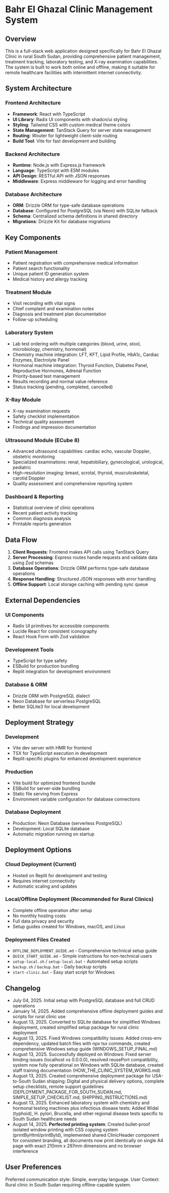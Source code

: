 # Bahr El Ghazal Clinic Management System

## Overview

This is a full-stack web application designed specifically for Bahr El Ghazal Clinic in rural South Sudan, providing comprehensive patient management, treatment tracking, laboratory testing, and X-ray examination capabilities. The system is built to work both online and offline, making it suitable for remote healthcare facilities with intermittent internet connectivity.

## System Architecture

### Frontend Architecture
- **Framework**: React with TypeScript
- **UI Library**: Radix UI components with shadcn/ui styling
- **Styling**: Tailwind CSS with custom medical theme colors
- **State Management**: TanStack Query for server state management
- **Routing**: Wouter for lightweight client-side routing
- **Build Tool**: Vite for fast development and building

### Backend Architecture
- **Runtime**: Node.js with Express.js framework
- **Language**: TypeScript with ESM modules
- **API Design**: RESTful API with JSON responses
- **Middleware**: Express middleware for logging and error handling

### Database Architecture
- **ORM**: Drizzle ORM for type-safe database operations
- **Database**: Configured for PostgreSQL (via Neon) with SQLite fallback
- **Schema**: Centralized schema definitions in shared directory
- **Migrations**: Drizzle Kit for database migrations

## Key Components

### Patient Management
- Patient registration with comprehensive medical information
- Patient search functionality
- Unique patient ID generation system
- Medical history and allergy tracking

### Treatment Module
- Visit recording with vital signs
- Chief complaint and examination notes
- Diagnosis and treatment plan documentation
- Follow-up scheduling

### Laboratory System
- Lab test ordering with multiple categories (blood, urine, stool, microbiology, chemistry, hormonal)
- Chemistry machine integration: LFT, KFT, Lipid Profile, HbA1c, Cardiac Enzymes, Electrolyte Panel
- Hormonal machine integration: Thyroid Function, Diabetes Panel, Reproductive Hormones, Adrenal Function
- Priority-based test management
- Results recording and normal value reference
- Status tracking (pending, completed, cancelled)

### X-Ray Module
- X-ray examination requests
- Safety checklist implementation
- Technical quality assessment
- Findings and impression documentation

### Ultrasound Module (ECube 8)
- Advanced ultrasound capabilities: cardiac echo, vascular Doppler, obstetric monitoring
- Specialized examinations: renal, hepatobiliary, gynecological, urological, pediatric
- High-resolution imaging: breast, scrotal, thyroid, musculoskeletal, carotid Doppler
- Quality assessment and comprehensive reporting system

### Dashboard & Reporting
- Statistical overview of clinic operations
- Recent patient activity tracking
- Common diagnosis analysis
- Printable reports generation

## Data Flow

1. **Client Requests**: Frontend makes API calls using TanStack Query
2. **Server Processing**: Express routes handle requests and validate data using Zod schemas
3. **Database Operations**: Drizzle ORM performs type-safe database operations
4. **Response Handling**: Structured JSON responses with error handling
5. **Offline Support**: Local storage caching with pending sync queue

## External Dependencies

### UI Components
- Radix UI primitives for accessible components
- Lucide React for consistent iconography
- React Hook Form with Zod validation

### Development Tools
- TypeScript for type safety
- ESBuild for production bundling
- Replit integration for development environment

### Database & ORM
- Drizzle ORM with PostgreSQL dialect
- Neon Database for serverless PostgreSQL
- Better SQLite3 for local development

## Deployment Strategy

### Development
- Vite dev server with HMR for frontend
- TSX for TypeScript execution in development
- Replit-specific plugins for enhanced development experience

### Production
- Vite build for optimized frontend bundle
- ESBuild for server-side bundling
- Static file serving from Express
- Environment variable configuration for database connections

### Database Deployment
- Production: Neon Database (serverless PostgreSQL)
- Development: Local SQLite database
- Automatic migration running on startup

## Deployment Options

### Cloud Deployment (Current)
- Hosted on Replit for development and testing
- Requires internet connectivity
- Automatic scaling and updates

### Local/Offline Deployment (Recommended for Rural Clinics)
- Complete offline operation after setup
- No monthly hosting costs
- Full data privacy and security
- Setup guides created for Windows, macOS, and Linux

### Deployment Files Created
- `OFFLINE_DEPLOYMENT_GUIDE.md` - Comprehensive technical setup guide
- `QUICK_START_GUIDE.md` - Simple instructions for non-technical users
- `setup-local.sh` / `setup-local.bat` - Automated setup scripts
- `backup.sh` / `backup.bat` - Daily backup scripts
- `start-clinic.bat` - Easy start script for Windows

## Changelog
- July 04, 2025. Initial setup with PostgreSQL database and full CRUD operations
- January 14, 2025. Added comprehensive offline deployment guides and scripts for rural clinic use
- August 13, 2025. Converted to SQLite database for simplified Windows deployment, created simplified setup package for rural clinic deployment
- August 13, 2025. Fixed Windows compatibility issues: Added cross-env dependency, updated batch files with npx tsx commands, created comprehensive Windows setup guide (WINDOWS_SETUP_FINAL.md)
- August 13, 2025. Successfully deployed on Windows: Fixed server binding issues (localhost vs 0.0.0.0), resolved reusePort compatibility, system now fully operational on Windows with SQLite database, created staff training documentation (HOW_THE_CLINIC_SYSTEM_WORKS.md)
- August 13, 2025. Created comprehensive deployment package for USA-to-South Sudan shipping: Digital and physical delivery options, complete setup checklists, remote support guidelines (DEPLOYMENT_PACKAGE_FOR_SOUTH_SUDAN.md, SIMPLE_SETUP_CHECKLIST.md, SHIPPING_INSTRUCTIONS.md)
- August 13, 2025. Enhanced laboratory system with chemistry and hormonal testing machines plus infectious disease tests: Added Widal (typhoid), H. pylori, Brucella, and other regional disease tests specific to South Sudan healthcare needs
- August 14, 2025. **Perfected printing system**: Created bullet-proof isolated window printing with CSS copying system (printByHtml/printById), implemented shared ClinicHeader component for consistent branding, all documents now print identically on single A4 page with exact 210mm x 297mm dimensions and no browser interference

## User Preferences

Preferred communication style: Simple, everyday language.
User Context: Rural clinic in South Sudan requiring offline-capable system.